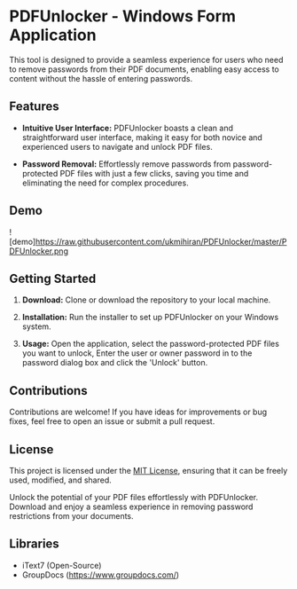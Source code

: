 # PDFUnlocker - Windows Form Application

This tool is designed to provide a seamless experience for users who need to remove passwords from their PDF documents, enabling easy access to content without the hassle of entering passwords.

## Features

- **Intuitive User Interface:** PDFUnlocker boasts a clean and straightforward user interface, making it easy for both novice and experienced users to navigate and unlock PDF files.

- **Password Removal:** Effortlessly remove passwords from password-protected PDF files with just a few clicks, saving you time and eliminating the need for complex procedures.
## Demo
![demo]https://raw.githubusercontent.com/ukmihiran/PDFUnlocker/master/PDFUnlocker.png
## Getting Started

1. **Download:** Clone or download the repository to your local machine.

2. **Installation:** Run the installer to set up PDFUnlocker on your Windows system.

3. **Usage:** Open the application, select the password-protected PDF files you want to unlock, Enter the user or owner password in to the password dialog box and click the 'Unlock' button.

## Contributions

Contributions are welcome! If you have ideas for improvements or bug fixes, feel free to open an issue or submit a pull request.

## License

This project is licensed under the [MIT License](LICENSE), ensuring that it can be freely used, modified, and shared.

Unlock the potential of your PDF files effortlessly with PDFUnlocker. Download and enjoy a seamless experience in removing password restrictions from your documents.

## Libraries
  - iText7 (Open-Source)
  - GroupDocs (https://www.groupdocs.com/)
